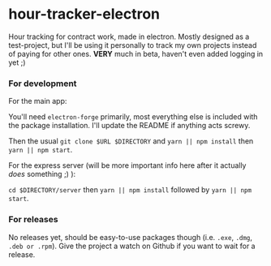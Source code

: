 # hour-tracker-electron
Hour tracking for contract work, made in electron. Mostly designed as a test-project, but I'll be using it personally to track my own projects instead of paying for other ones. **VERY** much in beta, haven't even added logging in yet ;)

### For development

For the main app:

You'll need `electron-forge` primarily, most everything else is included with the package installation. I'll update the README if anything acts screwy.

Then the usual `git clone $URL $DIRECTORY` and `yarn || npm install` then `yarn || npm start`.

For the express server (will be more important info here after it actually _does_ something ;) ):

`cd $DIRECTORY/server` then `yarn || npm install` followed by `yarn || npm start`.

### For releases

No releases yet, should be easy-to-use packages though (i.e. `.exe`, `.dmg`, `.deb or .rpm`). Give the project a watch on Github if you want to wait for a release.

